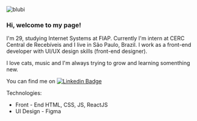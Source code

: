 
<!--
**anabonavolonta/anabonavolonta** is a ✨ _special_ ✨ repository because its `README.md` (this file) appears on your GitHub profile. -->

![blubi](https://user-images.githubusercontent.com/73191686/115132464-b39a8c80-9fd6-11eb-88cc-708f08882584.png)



### Hi, welcome to my page!

I'm 29, studying Internet Systems at FIAP.
Currently I'm intern at CERC Central de Recebíveis and I live in São Paulo, Brazil. I work as a front-end developer with UI/UX design skills (front-end designer). 

I love cats, music and I'm always trying to grow and learning somenthing new. 
&nbsp;

You can find me on [![Linkedin Badge](https://img.shields.io/badge/-Ana%20Bonavolontá-ffdb58?style=flat-square&logo=Linkedin&logoColor=white&link=https://www.linkedin.com/in/anabonavolonta/)](https://www.linkedin.com/in/anabonavolonta/)

Technologies: 

* Front - End HTML, CSS, JS, ReactJS
* UI Design - Figma
